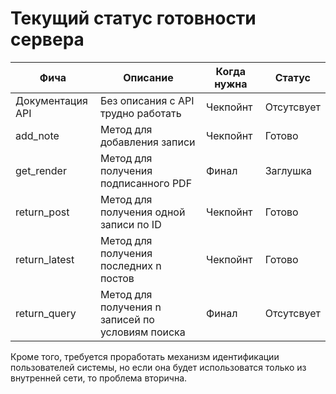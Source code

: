 # Текущий статус готовности сервера

| Фича | Описание | Когда нужна | Статус |
| --- | --- | --- | --- |
|Документация API | Без описания с API трудно работать | Чекпойнт | Отсутсвует
| add_note | Метод для добавления записи | Чекпойнт | Готово
| get_render | Метод для получения подписанного PDF | Финал | Заглушка
| return_post | Метод для получения одной записи по ID | Чекпойнт | Готово
| return_latest | Метод для получения последних n постов | Чекпойнт | Готово
| return_query| Метод для получения n записей по условиям поиска | Финал | Отсутсвует

Кроме того, требуется проработать механизм идентификации пользователей системы, но если она будет использоватся только из внутренней сети, то проблема вторична.
